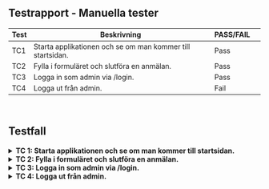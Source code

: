 ## Testrapport - Manuella tester

| Test | Beskrivning               | PASS/FAIL | |
|------|---------------------------|------------------|-----------| 
| TC1 | Starta applikationen och se om man kommer till startsidan. |  Pass  | |
| TC2 | Fylla i formuläret och slutföra en anmälan. |  Pass  | |
| TC3 | Logga in som admin via /login. |  Pass  | |
| TC4 | Logga ut från admin. |  Fail  | |


<br>

## Testfall
<details>
<summary>
<b> TC 1: Starta applikationen och se om man kommer till startsidan.</b>
</summary>
<br>
<b>Testinstruktioner:</b><br>
1. Öppna upp terminalen i visual studio code.<br>
2. Skriv in `npm run dev`<br>
3. Öppna URL:en som finns liknande detta exempel: `Local:   http://localhost:8080/` i en webbläsare.<br>

<b>Förväntad resultat:</b>
Nu borde startsidan av applikationen visas (se bild nedan).

![Start](/public/img/start.png)
</details>

<details>
<summary>
<b> TC 2: Fylla i formuläret och slutföra en anmälan.</b>
</summary>
<br>
<b>Testinstruktioner:</b><br>
1. Öppna upp terminalen i visual studio code.<br>
2. Skriv in `npm run dev`<br>
3. Öppna URL:en som finns liknande detta exempel: `Local:   http://localhost:8080/` i en webbläsare.<br>
4. Fylla i fälten i formuläret och klicka på "Boka". <br>

<b>Förväntad resultat:</b>
Ett meddelande bör visas som .

![Start](/src/images/start.png)

</details>

<details>
<summary>
<b> TC 3: Logga in som admin via /login.</b>
</summary>
<br>
<b>Testinstruktioner:</b><br>
1. Öppna upp terminalen i visual studio code.<br>
2. Skriv in `npm run dev`<br>
3. Öppna URL:en som finns liknande detta exempel: `Local:   http://localhost:8080/login` i en webbläsare.<br>
4. Se ett login formulär. <br>
4. Fylla i username och password sen klicka på "Login". <br>
5. Admin sidan ska genereras vid lyckad inloggning. <br>

<b>Förväntad resultat:</b>
Ett meddelande bör visas som .

![Start](/src/images/start.png)

</details>

<details>
<summary>
<b> TC 4: Logga ut från admin.</b>
</summary>
<br>
<b>Testinstruktioner:</b><br>
1. Öppna upp terminalen i visual studio code.<br>
2. Skriv in `npm run dev`<br>
3. Öppna URL:en som finns liknande detta exempel: `Local:   http://localhost:8080/login` i en webbläsare.<br>
4. Se ett login formulär. <br>
4. Fylla i username och password sen klicka på "Login". <br>
5. Admin sidan ska genereras vid lyckad inloggning. <br>
6. En länk med "Log out" ska synas. <br>
7. Klicka på länken och login sidan ska visas <br>

<b>Förväntad resultat:</b>
Ett meddelande bör visas som .

![Start](/src/images/start.png)

</details>